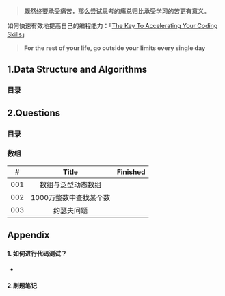 ### 

> **既然终要承受痛苦，那么尝试思考的痛总归比承受学习的苦更有意义。**

如何快速有效地提高自己的编程能力：「[The Key To Accelerating Your Coding Skills](http://blog.thefirehoseproject.com/posts/learn-to-code-and-be-self-reliant/)」

> **For the rest of your life, go outside your limits every single day**

## 1.Data Structure and Algorithms

### 目录



## 2.Questions

### 目录

### 数组

| #    |         Title          | Finished |
| ---- | :--------------------: | -------- |
| 001  |   数组与泛型动态数组   |          |
| 002  | 1000万整数中查找某个数 |          |
| 003  |       约瑟夫问题       |          |

## Appendix

#### 1. 如何进行代码测试？

- 

#### 2.刷题笔记

